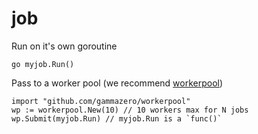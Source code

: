 # job

Run on it's own goroutine

```golang
go myjob.Run()
```

Pass to a worker pool (we recommend [workerpool](https://github.com/gammazero/workerpool))

```golang
import "github.com/gammazero/workerpool"
wp := workerpool.New(10) // 10 workers max for N jobs
wp.Submit(myjob.Run) // myjob.Run is a `func()`
```